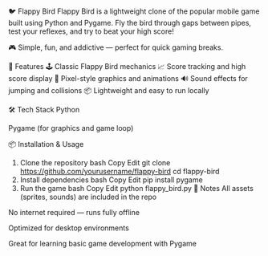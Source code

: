 🐦 Flappy Bird
Flappy Bird is a lightweight clone of the popular mobile game built using Python and Pygame. Fly the bird through gaps between pipes, test your reflexes, and try to beat your high score!

🎮 Simple, fun, and addictive — perfect for quick gaming breaks.

🚀 Features
🕹️ Classic Flappy Bird mechanics
📈 Score tracking and high score display
🎨 Pixel-style graphics and animations
🔊 Sound effects for jumping and collisions
📦 Lightweight and easy to run locally

🛠️ Tech Stack
Python

Pygame (for graphics and game loop)

📦 Installation & Usage
1. Clone the repository
bash
Copy
Edit
git clone https://github.com/yourusername/flappy-bird
cd flappy-bird
2. Install dependencies
bash
Copy
Edit
pip install pygame
3. Run the game
bash
Copy
Edit
python flappy_bird.py
📌 Notes
All assets (sprites, sounds) are included in the repo

No internet required — runs fully offline

Optimized for desktop environments

Great for learning basic game development with Pygame


